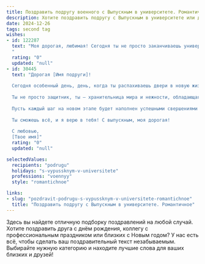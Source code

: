 ```yaml
---
title: Поздравить подругу военного с Выпускным в университете. Романтичное
description: Хотите поздравить подругу с Выпускным в университете или другим праздником? Наш ИИ создаст незабываемое поздравление, а вы обязательно выделитесь среди других.  
date: 2024-12-26
tags: second tag
wishes:
- id: 122287
  text: "Моя дорогая, любимая! Сегодня ты не просто заканчиваешь университет, сегодня ты ступаешь на порог новой, невероятно важной и  героической жизни военного.  Сердце переполняется гордостью и нежностью, глядя, как ты, сильная и прекрасная, достигаешь своих вершин. Пусть твоя дорога будет яркой, как твой талант, и полной любви, такой же чистой и преданной, как твоя служба Родине.  С выпускным, моя любовь!  Я бесконечно тобой горжусь и люблю!
  "
  rating: "0"
  updated: "null"
- id: 30445
  text: "Дорогая [Имя подруги]!
  
  Сегодня особенный день, день, когда ты распахиваешь двери в новую жизнь, полную возможностей и свершений! Поздравляю тебя с выпуском из университета и с началом твоего пути в мир военного дела.
  
  Ты не просто защитник, ты — хранительница мира и нежности, обладающая силой, способной преодолевать любые преграды. Твоя решимость и мужество вдохновляют не только коллег, но и всех, кто рядом с тобой.
  
  Пусть каждый шаг на новом этапе будет наполнен успешными свершениями и удивительными открытиями, а сердце всегда согревает нежность и любовь. Желаю тебе смелых решений, верных друзей и романтики, которая будет освещать твой путь.
  
  Ты сможешь всё, и я верю в тебя! С выпускным, моя дорогая!
  
  С любовью,
  [Твое имя]"
  rating: "0"
  updated: "null"

selectedValues:
  recipients: "podrugu"
  holidays: "s-vypussknym-v-universitete"
  professions: "voennyy"
  style: "romantichnoe"

links:
- slug: "pozdravit-podrugu-s-vypussknym-v-universitete-romantichnoe"
  title: "Поздравить подругу с Выпускным в университете. Романтичное"
---
```


Здесь вы найдете отличную подборку поздравлений на любой случай.
Хотите поздравить друга с днём рождения, коллегу с профессиональным праздником или близких с Новым годом? У нас есть всё, чтобы сделать ваш поздравительный текст незабываемым. Выбирайте нужную категорию и находите лучшие слова для ваших близких и друзей!
